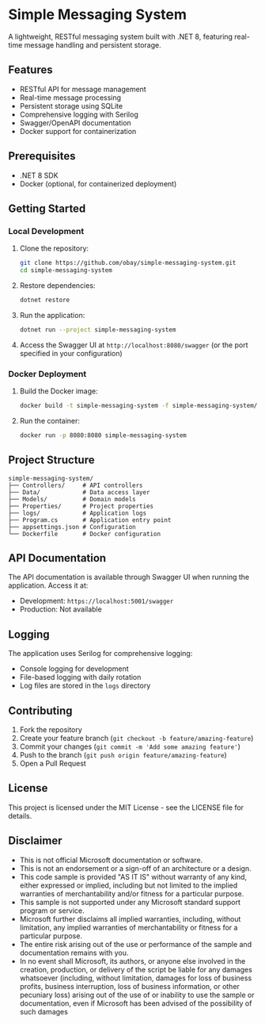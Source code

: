 # Simple Messaging System

A lightweight, RESTful messaging system built with .NET 8, featuring real-time message handling and persistent storage.

## Features

- RESTful API for message management
- Real-time message processing
- Persistent storage using SQLite
- Comprehensive logging with Serilog
- Swagger/OpenAPI documentation
- Docker support for containerization

## Prerequisites

- .NET 8 SDK
- Docker (optional, for containerized deployment)

## Getting Started

### Local Development

1. Clone the repository:
   ```bash
   git clone https://github.com/obay/simple-messaging-system.git
   cd simple-messaging-system
   ```

2. Restore dependencies:
   ```bash
   dotnet restore
   ```

3. Run the application:
   ```bash
   dotnet run --project simple-messaging-system
   ```

4. Access the Swagger UI at `http://localhost:8080/swagger` (or the port specified in your configuration)

### Docker Deployment

1. Build the Docker image:
   ```bash
   docker build -t simple-messaging-system -f simple-messaging-system/Dockerfile .
   ```

2. Run the container:
   ```bash
   docker run -p 8080:8080 simple-messaging-system
   ```

## Project Structure

```
simple-messaging-system/
├── Controllers/     # API controllers
├── Data/            # Data access layer
├── Models/          # Domain models
├── Properties/      # Project properties
├── logs/            # Application logs
├── Program.cs       # Application entry point
├── appsettings.json # Configuration
└── Dockerfile       # Docker configuration
```

## API Documentation

The API documentation is available through Swagger UI when running the application. Access it at:
- Development: `https://localhost:5001/swagger`
- Production: Not available

## Logging

The application uses Serilog for comprehensive logging:
- Console logging for development
- File-based logging with daily rotation
- Log files are stored in the `logs` directory

## Contributing

1. Fork the repository
2. Create your feature branch (`git checkout -b feature/amazing-feature`)
3. Commit your changes (`git commit -m 'Add some amazing feature'`)
4. Push to the branch (`git push origin feature/amazing-feature`)
5. Open a Pull Request

## License

This project is licensed under the MIT License - see the LICENSE file for details.


## Disclaimer

- This is not official Microsoft documentation or software.
- This is not an endorsement or a sign-off of an architecture or a design.
- This code sample is provided "AS IT IS" without warranty of any kind, either expressed or implied, including but not limited to the implied warranties of merchantability and/or fitness for a particular purpose.
- This sample is not supported under any Microsoft standard support program or service.
- Microsoft further disclaims all implied warranties, including, without limitation, any implied warranties of merchantability or fitness for a particular purpose.
- The entire risk arising out of the use or performance of the sample and documentation remains with you.
- In no event shall Microsoft, its authors, or anyone else involved in the creation, production, or delivery of the script be liable for any damages whatsoever (including, without limitation, damages for loss of business profits, business interruption, loss of business information, or other pecuniary loss) arising out of the use of or inability to use the sample or documentation, even if Microsoft has been advised of the possibility of such damages